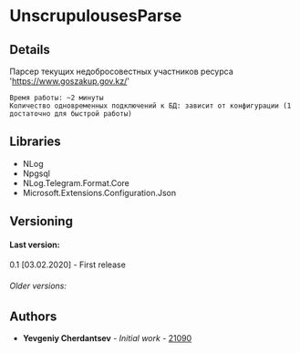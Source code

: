 ﻿# UnscrupulousesParse

## Details

Парсер текущих недобросовестных участников ресурса 'https://www.goszakup.gov.kz/'

```
Время работы: ~2 минуты
Количество одновременных подключений к БД: зависит от конфигурации (1 достаточно для быстрой работы)
```

## Libraries

* NLog
* Npgsql
* NLog.Telegram.Format.Core
* Microsoft.Extensions.Configuration.Json

## Versioning
#### Last version:
0.1 [03.02.2020] - First release


###### Older versions:

## Authors

* **Yevgeniy Cherdantsev** - *Initial work* - [21090](https://gitlab.com/21090)